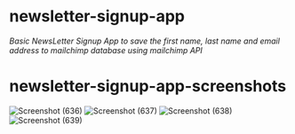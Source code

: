 # newsletter-signup-app
*Basic NewsLetter Signup App to save the first name, last name and email address to mailchimp database using mailchimp API*
# newsletter-signup-app-screenshots
![Screenshot (636)](https://user-images.githubusercontent.com/70480042/163420126-715ef5ee-3cfa-4645-a47f-941aecd018b3.png)
![Screenshot (637)](https://user-images.githubusercontent.com/70480042/163420135-aff8b2b9-880b-49f2-ad6a-c177c6115888.png)
![Screenshot (638)](https://user-images.githubusercontent.com/70480042/163420108-b2b52dd3-d135-4052-84c6-273c5a493e71.png)
![Screenshot (639)](https://user-images.githubusercontent.com/70480042/163420120-ee0e38ed-5f63-4e79-901a-5b4ad9824bdb.png)
